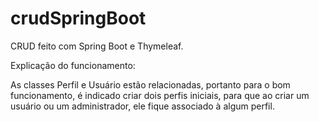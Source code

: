 # crudSpringBoot

CRUD feito com Spring Boot e Thymeleaf.


Explicação do funcionamento:


As classes Perfil e Usuário estão relacionadas, portanto para o bom funcionamento, é indicado criar dois perfis iniciais, para que ao criar um usuário ou um administrador,
ele fique associado à algum perfil.